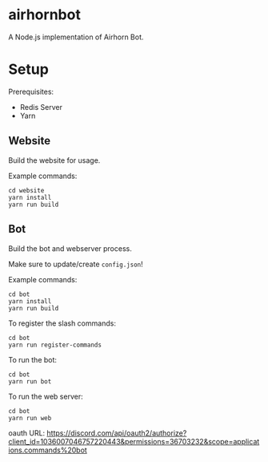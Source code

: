 # airhornbot

A Node.js implementation of Airhorn Bot.

# Setup

Prerequisites:
- Redis Server
- Yarn

## Website

Build the website for usage.

Example commands:
```
cd website
yarn install
yarn run build
```

## Bot

Build the bot and webserver process.

Make sure to update/create `config.json`!

Example commands:
```
cd bot
yarn install
yarn run build
```

To register the slash commands:
```
cd bot
yarn run register-commands
```

To run the bot:
```
cd bot
yarn run bot
```

To run the web server:
```
cd bot
yarn run web
```


oauth URL:
https://discord.com/api/oauth2/authorize?client_id=1036007046757220443&permissions=36703232&scope=applications.commands%20bot
